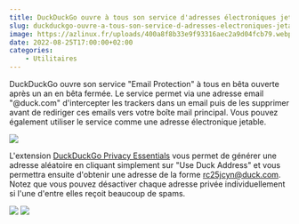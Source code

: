 ```yaml
---
title: DuckDuckGo ouvre à tous son service d'adresses électroniques jetables
slug: duckduckgo-ouvre-a-tous-son-service-d-adresses-electroniques-jetables
image: https://azlinux.fr/uploads/400a8f8b33e9f93316aec2a9d04fcb79.webp
date: 2022-08-25T17:00:00+02:00
categories:
    - Utilitaires
---
```


DuckDuckGo ouvre son service "Email Protection" à tous en bêta ouverte après un an en bêta fermée. Le service permet via une adresse email "@duck.com" d'intercepter les trackers dans un email puis de les supprimer avant de rediriger ces emails vers votre boîte mail principal. Vous pouvez également utiliser le service comme une adresse électronique jetable.

![](https://azlinux.fr/uploads/ec9bea0025bfcae0d31f7f2ea06f4c1f.webp)

L'extension [DuckDuckGo Privacy Essentials](https://addons.mozilla.org/fr/firefox/addon/duckduckgo-for-firefox/) vous permet de générer une adresse aléatoire en cliquant simplement sur "Use Duck Address" et vous permettra ensuite d'obtenir une adresse de la forme rc25jcyn@duck.com. Notez que vous pouvez désactiver chaque adresse privée individuellement si l'une d'entre elles reçoit beaucoup de spams.

![](https://azlinux.fr/uploads/f0b01bc2d23e08d14f2922918520924f.webp) ![](https://azlinux.fr/uploads/802c5193fe9dc60f0a345026ab8c1e6b.webp)
